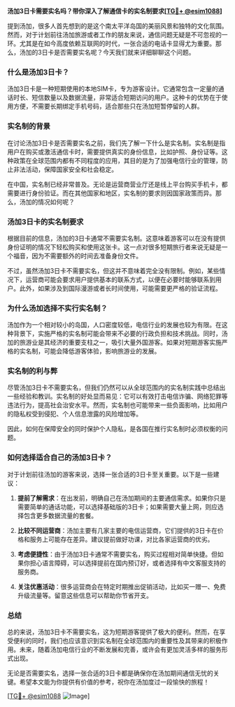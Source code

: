 **汤加3日卡需要实名吗？带你深入了解通信卡的实名制要求[[TG💪+ @esim1088](https://t.me/s/esim1088)]**

提到汤加，很多人首先想到的是这个南太平洋岛国的美丽风景和独特的文化氛围。然而，对于计划前往汤加旅游或者工作的朋友来说，通信问题无疑是不可忽视的一环。尤其是在如今高度依赖互联网的时代，一张合适的电话卡显得尤为重要。那么，汤加的3日卡是否需要实名呢？今天我们就来详细聊聊这个问题。

### 什么是汤加3日卡？

汤加3日卡是一种短期使用的本地SIM卡，专为游客设计。它通常包含一定量的通话时长、短信数量以及数据流量，非常适合短期访问的用户。这种卡的优势在于使用方便，不需要长期绑定手机号码，适合那些只在汤加短暂停留的人群。

### 实名制的背景

在讨论汤加3日卡是否需要实名之前，我们先了解一下什么是实名制。实名制是指用户在购买或激活通信卡时，需要提供真实的身份信息，比如护照、身份证等。这种政策在全球范围内都有不同程度的应用，其目的是为了加强电信行业的管理，防止非法活动，保障国家安全和社会稳定。

在中国，实名制已经非常普及。无论是运营商营业厅还是线上平台购买手机卡，都需要进行身份验证。而在其他国家和地区，实名制的要求则因国家政策而异。那么，汤加的情况如何呢？

### 汤加3日卡的实名制要求

根据目前的信息，汤加的3日卡通常不需要实名制。这意味着游客可以在没有提供身份证明的情况下轻松购买和使用这张卡。这一点对很多短期旅行者来说无疑是一个福音，因为不需要额外的时间去准备身份文件。

不过，虽然汤加3日卡不需要实名，但这并不意味着完全没有限制。例如，某些情况下，运营商可能会要求用户提供基本的联系方式，以便在必要时能够联系到用户。此外，如果涉及到国际漫游或者长时间使用，可能需要更严格的验证流程。

### 为什么汤加选择不实行实名制？

汤加作为一个相对较小的岛国，人口密度较低，电信行业的发展也较为有限。在这种背景下，实施严格的实名制可能会带来不必要的行政负担和技术挑战。同时，汤加的旅游业是其经济的重要支柱之一，吸引大量外国游客。如果对短期游客实施严格的实名制，可能会降低游客体验，影响旅游业的发展。

### 实名制的利与弊

尽管汤加3日卡不需要实名，但我们仍然可以从全球范围内的实名制实践中总结出一些经验和教训。实名制的好处显而易见：它可以有效打击电信诈骗、网络犯罪等违法行为，提高社会治安水平。然而，实名制也可能带来一些负面影响，比如用户的隐私权受到侵犯、个人信息泄露的风险增加等。

因此，如何在保障安全的同时保护个人隐私，是各国在推行实名制时必须权衡的问题。

### 如何选择适合自己的汤加3日卡？

对于计划前往汤加的游客来说，选择一张合适的3日卡至关重要。以下是一些建议：

1. **提前了解需求**：在出发前，明确自己在汤加期间的主要通信需求。如果你只是需要简单的通话功能，可以选择基础版的3日卡；如果需要大量上网，则应选择包含更多数据流量的套餐。

2. **比较不同运营商**：汤加主要有几家主要的电信运营商，它们提供的3日卡在价格和服务上可能存在差异。建议提前做好功课，对比各家运营商的优劣。

3. **考虑便捷性**：由于汤加3日卡通常不需要实名，购买过程相对简单快捷。但如果你担心语言障碍，可以选择提前在国内预订好，或者选择有中文客服支持的服务商。

4. **关注优惠活动**：很多运营商会在特定时期推出促销活动，比如买一赠一、免费升级流量等。留意这些信息可以帮助你节省开支。

### 总结

总的来说，汤加3日卡不需要实名，这为短期游客提供了极大的便利。然而，在享受便利的同时，我们也应该意识到实名制在全球范围内的重要性及其带来的积极作用。未来，随着汤加电信行业的不断发展和完善，或许会有更加灵活多样的服务形式出现。

无论是否需要实名，选择一张合适的3日卡都是确保你在汤加期间通信无忧的关键。希望本文能为你提供有价值的参考，祝你在汤加度过一段愉快的旅程！

[[TG💪+ @esim1088](https://t.me/s/esim1088) ![Image](https://i.postimg.cc/4NQfJmqS/Snipaste-2025-05-13-00-14-12.png)]